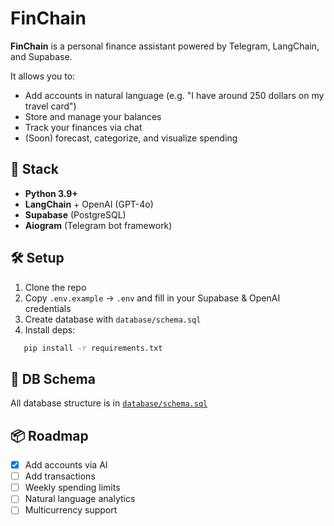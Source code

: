 # FinChain

**FinChain** is a personal finance assistant powered by Telegram, LangChain, and Supabase.

It allows you to:
- Add accounts in natural language (e.g. "I have around 250 dollars on my travel card")
- Store and manage your balances
- Track your finances via chat
- (Soon) forecast, categorize, and visualize spending

## 🚀 Stack
- **Python 3.9+**
- **LangChain** + OpenAI (GPT-4o)
- **Supabase** (PostgreSQL)
- **Aiogram** (Telegram bot framework)

## 🛠 Setup

1. Clone the repo  
2. Copy `.env.example` → `.env` and fill in your Supabase & OpenAI credentials  
3. Create database with `database/schema.sql`  
4. Install deps:  
```bash
   pip install -r requirements.txt
```

## 🧩 DB Schema

All database structure is in [`database/schema.sql`](database/schema.sql)

## 📦 Roadmap

- [x] Add accounts via AI
- [ ] Add transactions
- [ ] Weekly spending limits
- [ ] Natural language analytics
- [ ] Multicurrency support
